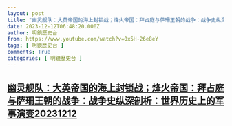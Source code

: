 ```yaml
---
layout: post
title: "幽灵舰队：大英帝国的海上封锁战；烽火帝国：拜占庭与萨珊王朝的战争：战争史纵深剖析：世界历史上的军事演变20231212"
date: 2023-12-12T06:48:20.000Z
author: 明鏡歷史台
from: https://www.youtube.com/watch?v=0x5H-26e8eY
tags: [ 明鏡歷史台 ]
comments: True
categories: [ 明鏡歷史台 ]
---
```

<!--1702363700000-->
[幽灵舰队：大英帝国的海上封锁战；烽火帝国：拜占庭与萨珊王朝的战争：战争史纵深剖析：世界历史上的军事演变20231212](https://www.youtube.com/watch?v=0x5H-26e8eY)
------

<div>

</div>
